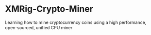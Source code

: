 # XMRig-Crypto-Miner
Learning how to mine cryptocurrency coins using a high performance, open-sourced, unified CPU miner

